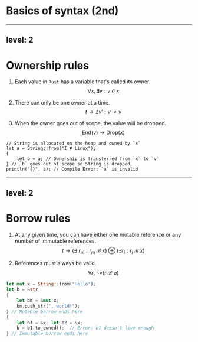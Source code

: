 # Basics of syntax (2nd)

---
level: 2
---

# Ownership rules
1. Each value in `Rust` has a variable that's called its owner.
$$\forall x, \exists v : v\:\mathcal{O}\:x$$

2. There can only be one owner at a time.
$$t \rightarrow \nexists v' : v' \neq v$$

3. When the owner goes out of scope, the value will be dropped.
$$\text{End}(v) \rightarrow \text{Drop}(x)$$

```rust{all|1-2|4,6|5|all}
// String is allocated on the heap and owned by `x`
let a = String::from("I ♥️ Linux");
{
    let b = a; // Ownership is transferred from `x` to `v`
} // `b` goes out of scope so String is dropped
println("{}", a); // Compile Error: `a` is invalid
```

---
level: 2
---

# Borrow rules
1. At any given time, you can have either one mutable reference or any
   number of immutable references.
$$t \rightarrow (\exists! r_m : r_m\:\mathcal{B}\:x) \oplus (\exists r_i : r_i\:\mathcal{B}\:x)$$

2. References must always be valid.
$$\forall r, \neg \diamond (r \:\mathcal{R}\: \varnothing)$$

```rust {all|1,3-6|1,7,8,10|2,9|all}
let mut x = String::from("Hello");
let b = &str;
{
    let bm = &mut x;
    bm.push_str(", world!");
} // Mutable borrow ends here
{
    let b1 = &x; let b2 = &x;
    b = b1.to_owned();  // Error: b1 doesn't live enough
} // Immutable borrow ends here
```
